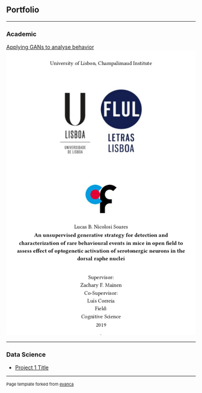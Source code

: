 ## Portfolio

---

### Academic

[Applying GANs to analyse behavior](/pdf/Thesis_final_Version.pdf)
<img src="/images/thesis.png?raw=true" style = "width: 200"/>


---

### Data Science

- [Project 1 Title](http://example.com/)

---
<p style="font-size:11px">Page template forked from <a href="https://github.com/evanca/quick-portfolio">evanca</a></p>
<!-- Remove above link if you don't want to attibute -->
